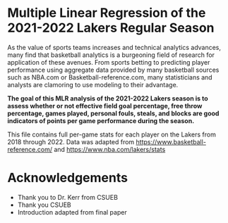 # Multiple Linear Regression of the 2021-2022 Lakers Regular Season


As the value of sports teams increases and technical analytics advances, many find that basketball analytics is a burgeoning field of research for application of these avenues. From sports betting to predicting player performance using aggregate data provided by many basketball sources such as NBA.com or Basketball-reference.com, many statisticians and analysts are clamoring to use modeling to their advantage.

**The goal of this MLR analysis of the 2021-2022 Lakers season is to assess whether or not effective field goal percentage, free throw percentage, games played, personal fouls, steals, and blocks are good indicators of points per game performance during the season.** 

This file contains full per-game stats for each player on the Lakers from 2018 through 2022. 
Data was adapted from https://www.basketball-reference.com/ and https://www.nba.com/lakers/stats



# Acknowledgements 
* Thank you to Dr. Kerr from CSUEB 
* Thank you CSUEB
* Introduction adapted from final paper
